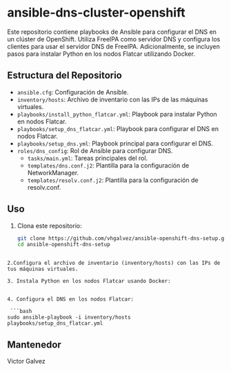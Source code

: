 # ansible-dns-cluster-openshift

Este repositorio contiene playbooks de Ansible para configurar el DNS en un clúster de OpenShift. Utiliza FreeIPA como servidor DNS y configura los clientes para usar el servidor DNS de FreeIPA. Adicionalmente, se incluyen pasos para instalar Python en los nodos Flatcar utilizando Docker.

## Estructura del Repositorio

- `ansible.cfg`: Configuración de Ansible.
- `inventory/hosts`: Archivo de inventario con las IPs de las máquinas virtuales.
- `playbooks/install_python_flatcar.yml`: Playbook para instalar Python en nodos Flatcar.
- `playbooks/setup_dns_flatcar.yml`: Playbook para configurar el DNS en nodos Flatcar.
- `playbooks/setup_dns.yml`: Playbook principal para configurar el DNS.
- `roles/dns_config`: Rol de Ansible para configurar DNS.
  - `tasks/main.yml`: Tareas principales del rol.
  - `templates/dns.conf.j2`: Plantilla para la configuración de NetworkManager.
  - `templates/resolv.conf.j2`: Plantilla para la configuración de resolv.conf.

## Uso

1. Clona este repositorio:

   ```bash
   git clone https://github.com/vhgalvez/ansible-openshift-dns-setup.git
   cd ansible-openshift-dns-setup
  ```

2.Configura el archivo de inventario (inventory/hosts) con las IPs de tus máquinas virtuales.

3. Instala Python en los nodos Flatcar usando Docker:


4. Configura el DNS en los nodos Flatcar:

   ```bash
  sudo ansible-playbook -i inventory/hosts playbooks/setup_dns_flatcar.yml
   ```


## Mantenedor

Victor Galvez